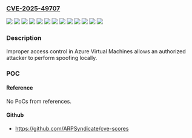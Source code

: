 ### [CVE-2025-49707](https://cve.mitre.org/cgi-bin/cvename.cgi?name=CVE-2025-49707)
![](https://img.shields.io/static/v1?label=Product&message=DCadsv5-series%20Azure%20VM&color=blue)
![](https://img.shields.io/static/v1?label=Product&message=DCasv5-series%20Azure%20VM&color=blue)
![](https://img.shields.io/static/v1?label=Product&message=DCedsv5-series%20Azure%20VM&color=blue)
![](https://img.shields.io/static/v1?label=Product&message=DCesv5-series%20-%20Azure%20VM&color=blue)
![](https://img.shields.io/static/v1?label=Product&message=DCesv6-series%20Azure%20VM&color=blue)
![](https://img.shields.io/static/v1?label=Product&message=ECadsv5-series%20Azure%20VM&color=blue)
![](https://img.shields.io/static/v1?label=Product&message=ECasv5-series%20Azure%20VM&color=blue)
![](https://img.shields.io/static/v1?label=Product&message=ECedsv5-series%20Azure%20VM&color=blue)
![](https://img.shields.io/static/v1?label=Product&message=ECesv5-series%20Azure%20VM&color=blue)
![](https://img.shields.io/static/v1?label=Product&message=Ecesv6-series%20Azure%20VM&color=blue)
![](https://img.shields.io/static/v1?label=Product&message=NCCadsH100v5-series%20Azure%20VM&color=blue)
![](https://img.shields.io/static/v1?label=Version&message=N%2FA%20&color=brightgreen)
![](https://img.shields.io/static/v1?label=Vulnerability&message=CWE-284%3A%20Improper%20Access%20Control&color=brightgreen)

### Description

Improper access control in Azure Virtual Machines allows an authorized attacker to perform spoofing locally.

### POC

#### Reference
No PoCs from references.

#### Github
- https://github.com/ARPSyndicate/cve-scores

